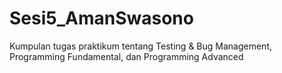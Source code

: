 # Sesi5_AmanSwasono
Kumpulan tugas praktikum tentang Testing &amp; Bug Management, Programming Fundamental, dan Programming Advanced

